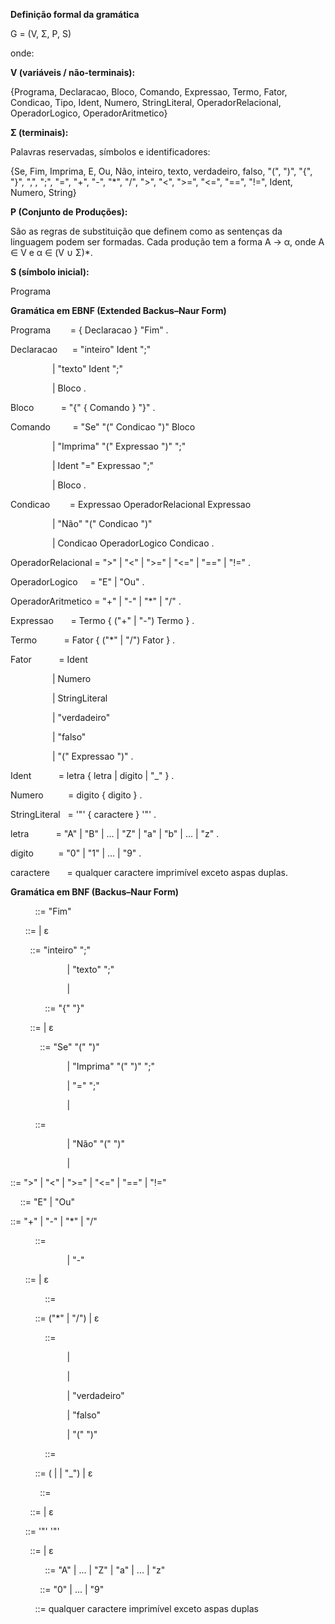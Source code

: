 **Definição formal da gramática**

G = (V, Σ, P, S)

onde:

**V (variáveis / não-terminais):**

{Programa, Declaracao, Bloco, Comando, Expressao, Termo, Fator, Condicao, Tipo, Ident, Numero, StringLiteral, OperadorRelacional, OperadorLogico, OperadorAritmetico}

**Σ (terminais):**

Palavras reservadas, símbolos e identificadores:

{Se, Fim, Imprima, E, Ou, Não, inteiro, texto, verdadeiro, falso, "(", ")", "{", "}", ",", ";", "=", "+", "-", "\*", "/", ">", "<", ">=", "<=", "==", "!=", Ident, Numero, String}

**P (Conjunto de Produções):**

São as regras de substituição que definem como as sentenças da linguagem podem ser formadas. Cada produção tem a forma A → α, onde A ∈ V e α ∈ (V ∪ Σ)\*.

**S (símbolo inicial):**

Programa

**Gramática em EBNF (Extended Backus–Naur Form)**

Programa        = { Declaracao } "Fim" .

Declaracao      = "inteiro" Ident ";"

                 | "texto" Ident ";"

                 | Bloco .

Bloco           = "{" { Comando } "}" .

Comando         = "Se" "(" Condicao ")" Bloco

                 | "Imprima" "(" Expressao ")" ";"

                 | Ident "=" Expressao ";"

                 | Bloco .

Condicao        = Expressao OperadorRelacional Expressao

                 | "Não" "(" Condicao ")"

                 | Condicao OperadorLogico Condicao .

OperadorRelacional = ">" | "<" | ">=" | "<=" | "==" | "!=" .

OperadorLogico     = "E" | "Ou" .

OperadorAritmetico = "+" | "-" | "\*" | "/" .

Expressao       = Termo { ("+" | "-") Termo } .

Termo           = Fator { ("\*" | "/") Fator } .

Fator           = Ident

                 | Numero

                 | StringLiteral

                 | "verdadeiro"

                 | "falso"

                 | "(" Expressao ")" .

Ident           = letra { letra | digito | "\_" } .

Numero          = digito { digito } .

StringLiteral   = '"' { caractere } '"' .

letra           = "A" | "B" | ... | "Z" | "a" | "b" | ... | "z" .

digito          = "0" | "1" | ... | "9" .

caractere       = qualquer caractere imprimível exceto aspas duplas.

**Gramática em BNF (Backus–Naur Form)**

          ::= "Fim"

      ::= | ε

        ::= "inteiro" ";"

                       | "texto" ";"

                       |

              ::= "{" "}"

        ::= | ε

            ::= "Se" "(" ")"

                       | "Imprima" "(" ")" ";"

                       | "=" ";"

                       |

          ::=

                       | "Não" "(" ")"

                       |

::= ">" | "<" | ">=" | "<=" | "==" | "!="

    ::= "E" | "Ou"

::= "+" | "-" | "\*" | "/"

          ::=

                       | "-"

      ::= | ε

              ::=

          ::= ("\*" | "/") | ε

              ::=

                       |

                       |

                       | "verdadeiro"

                       | "falso"

                       | "(" ")"

              ::=

          ::= ( | | "\_") | ε

            ::=

        ::= | ε

      ::= '"' '"'

        ::= | ε

              ::= "A" | ... | "Z" | "a" | ... | "z"

            ::= "0" | ... | "9"

          ::= qualquer caractere imprimível exceto aspas duplas